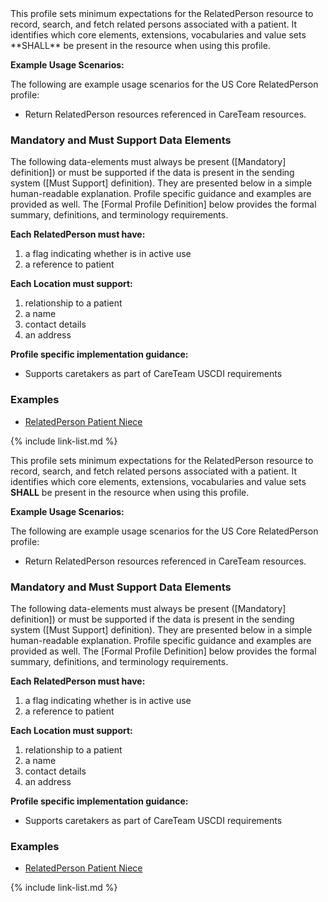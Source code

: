 
<div markdown='1' class=new-content>
This profile sets minimum expectations for the RelatedPerson resource to record, search, and fetch related persons associated with a patient. It identifies which core elements, extensions, vocabularies and value sets **SHALL** be present in the resource when using this profile.

**Example Usage Scenarios:**

The following are example usage scenarios for the US Core RelatedPerson profile:

-   Return RelatedPerson resources referenced in CareTeam resources.

### Mandatory and Must Support Data Elements


The following data-elements must always be present ([Mandatory] definition]) or must be supported if the data is present in the sending system ([Must Support] definition). They are presented below in a simple human-readable explanation.  Profile specific guidance and examples are provided as well.  The [Formal Profile Definition] below provides the  formal summary, definitions, and  terminology requirements.

**Each RelatedPerson must have:**

1. a flag indicating whether is in active use
1. a reference to patient

**Each Location must support:**

1.  relationship to a patient
2.  a name
3.  contact details
4.  an address

**Profile specific implementation guidance:**

* Supports caretakers as part of CareTeam USCDI requirements

### Examples

- [RelatedPerson Patient Niece](RelatedPerson-shaw-niece.html)

{% include link-list.md %}

This profile sets minimum expectations for the RelatedPerson resource to record, search, and fetch related persons associated with a patient. It identifies which core elements, extensions, vocabularies and value sets **SHALL** be present in the resource when using this profile.

**Example Usage Scenarios:**

The following are example usage scenarios for the US Core RelatedPerson profile:

-   Return RelatedPerson resources referenced in CareTeam resources.

### Mandatory and Must Support Data Elements


The following data-elements must always be present ([Mandatory] definition]) or must be supported if the data is present in the sending system ([Must Support] definition). They are presented below in a simple human-readable explanation.  Profile specific guidance and examples are provided as well.  The [Formal Profile Definition] below provides the  formal summary, definitions, and  terminology requirements.

**Each RelatedPerson must have:**

1. a flag indicating whether is in active use
1. a reference to patient

**Each Location must support:**

1.  relationship to a patient
2.  a name
3.  contact details
4.  an address

**Profile specific implementation guidance:**

* Supports caretakers as part of CareTeam USCDI requirements

### Examples

- [RelatedPerson Patient Niece](RelatedPerson-shaw-niece.html)
</div>

{% include link-list.md %}
